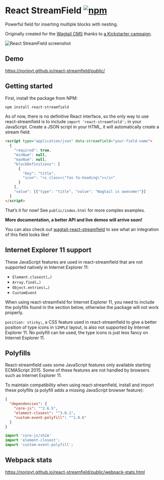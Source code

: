 # React StreamField [![npm](https://img.shields.io/npm/v/react-streamfield.svg)](https://www.npmjs.com/package/react-streamfield)

Powerful field for inserting multiple blocks with nesting.

Originally created for the [Wagtail CMS](https://wagtail.io/)
thanks to [a Kickstarter campaign](https://kickstarter.com/projects/noripyt/wagtails-first-hatch).

![React StreamField screenshot](https://raw.github.com/noripyt/react-streamfield/master/react-streamfield-screenshot.png)


## Demo

https://noripyt.github.io/react-streamfield/public/


## Getting started

First, install the package from NPM:

```sh
npm install react-streamfield
```

As of now, there is no definitive React interface, so the only way to use
react-streamfield is to include `import 'react-streamfield';`
in your JavaScript. Create a JSON script in your HTML, it will automatically
create a stream field:

```html
<script type="application/json" data-streamfield="your-field-name">
  {
    "required": true,
    "minNum": null,
    "maxNum": null,
    "blockDefinitions": [
      {
        "key": "title",
        "icon": "<i class=\"fas fa-heading\"></i>"
      }
    ],
    "value": [{"type": "title", "value": "Wagtail is awesome!"}]
  }
</script>
``` 

That’s it for now! See `public/index.html` for more complex examples.

**More documentation, a better API and live demos will arrive soon!** 

You can also check out
[wagtail-react-streamfield](https://github.com/noripyt/wagtail-react-streamfield)
to see what an integration of this field looks like!


## Internet Explorer 11 support

These JavaScript features are used in react-streamfield that are not supported
natively in Internet Explorer 11: 

- `Element.closest(…)`
- `Array.find(…)`
- `Object.entries(…)`
- `CustomEvent`

When using react-streamfield for Internet Explorer 11, you need to include
the polyfills found in the section below, otherwise the package will not work
properly.

`position: sticky;`, a CSS feature used in react-streamfield to give a better
position of type icons in `SIMPLE` layout, is also not supported
by Internet Explorer 11. No polyfill can be used, the type icons is just less
fancy on Internet Explorer 11.


## Polyfills

React-streamfield uses some JavaScript features only available starting
ECMAScript 2015. Some of these features are not handled by browsers such as
Internet Explorer 11.

To maintain compatibility when using react-streamfield, install and import
these polyfills (a polyfill adds a missing JavaScript browser feature):

```json
{
  "dependencies": {
    "core-js": "^2.6.5",
    "element-closest": "^3.0.1",
    "custom-event-polyfill": "^1.0.6"
  }
}
```

```javascript
import 'core-js/shim'
import 'element-closest';
import 'custom-event-polyfill';
```
 

## Webpack stats

https://noripyt.github.io/react-streamfield/public/webpack-stats.html
